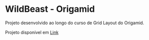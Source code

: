 # WildBeast - Origamid
Projeto desenvolvido ao longo do curso de Grid Layout do Origamid. 

Projeto disponível em [Link](https://c0sta.github.io/css-grid-layout/)
